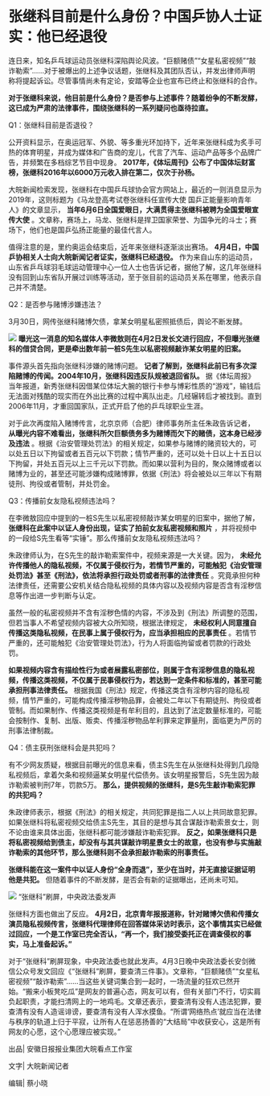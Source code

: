 # 张继科目前是什么身份？中国乒协人士证实：他已经退役

连日来，知名乒乓球运动员张继科深陷舆论风波。“巨额赌债”“女星私密视频”“敲诈勒索”……对于被爆出的上述争议话题，张继科及其团队否认，并发出律师声明称将提起诉讼。尽管事情尚未有定论，安踏等企业也宣布已终止和张继科的合作。

**对于张继科来说，他目前是什么身份？是否参与上述事件？随着纷争的不断发酵，这已成为严肃的法律事件，围绕张继科的一系列疑问也亟待拉直。**

Q1：张继科目前是否退役？

公开资料显示，在奥运冠军、外貌、等多重光环加持下，近年来张继科成为炙手可热的体育明星，并成为媒体和广告商的宠儿，代言了汽车、运动产品等多个品牌广告，并频繁在多档综艺节目中现身。
**2017年，《体坛周刊》公布了中国体坛财富榜，张继科2016年以6000万元收入排在第二，仅次于孙杨。**

大皖新闻检索发现，张继科在中国乒乓球协会官方网站上，最近的一则消息显示为2019年，这则标题为《马龙登高考试卷张继科任宣传大使
国乒正能量影响青年人》的文章显示， **当年6月6日全国爱眼日，大满贯得主张继科被聘为全国爱眼宣传大使**
。文章称，赛场上，马龙、张继科是捍卫国家荣誉、为国争光的斗士；赛场下，他们也是国乒弘扬正能量的最佳代言人。

值得注意的是，里约奥运会结束后，近年来张继科逐渐淡出赛场。 **4月4日，中国乒协相关人士向大皖新闻记者证实，张继科已经退役。**
作为来自山东的运动员，山东省乒乓球羽毛球运动管理中心一位人士也告诉记者，据他了解，这几年张继科没有回到山东省队开展过训练等活动，至于张目前的运动员关系在哪里，他表示自己并不清楚。

Q2：是否参与赌博涉嫌违法？

3月30日，网传张继科赌博欠债，拿某女明星私密照抵债后，舆论不断发酵。

![](https://inews.gtimg.com/newsapp_match/0/15697514786/0)
**曝光这一消息的知名媒体人李微敖则在4月2日发长文进行回应，不但曝光张继科的借贷合同，更是牵出数年前一桩S先生以私密视频敲诈某女明星的旧案。**

事件源头首先指向张继科涉嫌的赌博问题。 **记者了解到，张继科此前已有多次深陷赌博的传闻。2004年10月，张继科因违反队规被退回省队。**
据《体坛周报》当年报道，新秀张继科因借某位体坛大腕的银行卡参与博彩性质的“游戏”，输钱后无法面对残酷的现实而在外出比赛的过程中离队出走。几经辗转后才被找到。直到2006年11月，才重回国家队，正式开启了他的乒乓球职业生涯。

对于此次再度陷入赌博传言，北京京师（合肥）律师事务所主任朱政告诉记者，
**从曝光内容不难看出，张继科所欠巨额债务多为赌博而欠下的赌债，这本身已经涉及违法**
。根据《治安管理处罚法》的相关规定，如果参与赌博的赌资较大的，可以处五日以下拘留或者五百元以下罚款；情节严重的，还可以处十日以上十五日以下拘留，并处五百元以上三千元以下罚款。而如果以营利为目的，聚众赌博或者以赌博为业的，甚至还可能涉嫌构成赌博罪，依据《刑法》将会被处以三年以下有期徒刑、拘役或者管制，并处罚金。

Q3：传播前女友隐私视频违法吗？

在李微敖回应中提到的一桩S先生以私密视频敲诈某女明星的旧案中，据他了解， **张继科在此案中以证人身份出现，证实了拍前女友私密视频和照片**
，并将视频中的一段给S先生看等“实锤”。那么传播前女友隐私视频违法吗？

朱政律师认为，在S先生的敲诈勒索案件中，视频来源是一大关键。因为，
**未经允许传播他人的隐私视频，不仅属于侵权行为，若情节严重的，可能触犯《治安管理处罚法》甚至《刑法》，依法将承担行政处罚或者刑事的法律责任**
。究竟承担何种法律责任，还需要公安机关结合隐私视频的具体内容以及视频内容是否含有淫秽信息等作出进一步判断与认定。

虽然一般的私密视频并不含有淫秽色情的内容，不涉及到《刑法》所调整的范围，但若当事人不希望视频内容被大众所知晓，根据法律规定，
**未经权利人同意擅自传播这类隐私视频，在民事上属于侵权行为，应当承担相应的民事责任**
。若情节严重的，还可能触犯《治安管理处罚法》，行为人将面临拘留或者罚款的行政处罚。

**如果视频内容含有描绘性行为或者展露私密部位，则属于含有淫秽信息的隐私视频，传播这类视频，不仅属于民事侵权行为，若达到一定条件和标准的，甚至可能承担刑事法律责任。**
根据我国《刑法》规定，传播这类含有淫秽内容的隐私视频，情节严重的，可能构成传播淫秽物品罪，会被处二年以下有期徒刑、拘役或者管制。而如果制作、传播这类视频是有牟利目的，且达到了法定数量标准的，可能会按制作、复制、出版、贩卖、传播淫秽物品牟利罪来定罪量刑，面临更为严厉的刑事法律制裁。

Q4：债主获刑张继科会是共犯吗？

有不少网友质疑，根据目前曝光的信息来看，债主S先生在从张继科处得到几段隐私视频后，拿着欠条和视频逼某女明星代偿债务。该女明星报警后，S先生因为敲诈勒索被判刑7年，罚款5万。
**那么，提供视频的张继科，是S先生敲诈勒索犯罪的共犯吗？**

朱政律师表示，根据《刑法》的相关规定，共同犯罪是指二人以上共同故意犯罪。如果张继科将私密视频交给债主S先生，其目的是想与其合谋敲诈勒索景女士，则不论由谁来具体出面，张继科都可能涉嫌敲诈勒索犯罪。
**反之，如果张继科只是将私密视频给到债主，却没有与其共谋敲诈明星景女士的故意，也没有参与实施敲诈勒索的其他环节，那么张继科则不会承担敲诈勒索的刑事责任。**

**张继科能在这一案件中以证人身份“全身而退”，至少在当时，并无直接证据证明他是共犯。** 但随着事件的不断发酵，是否会有新的证据曝出，还尚未可知。

![](https://inews.gtimg.com/newsapp_bt/0/15770771809/1000)
“张继科”刷屏，中央政法委发声

张继科方面也做出了反应。
**4月2日，北京青年报报道称，针对赌博欠债和传播女演员隐私视频传言，张继科代理律师在回答媒体采访时表示，这个事情其实已经做过回应，一个是工作室已完全否认，“再一个，我们接受委托正在调查侵权的事实，马上准备起诉。”**

对于“张继科”刷屏现象，中央政法委也就此发声。4月3日晚中央政法委长安剑微信公众号发文回应《“张继科”刷屏，要查清三件事》。文章称，“巨额赌债”“女星私密视频”“敲诈勒索”……当这些关键词集合到一起时，一场流量的狂欢已然开始。“搬来小板凳吃瓜”是网友的普遍心态，网友可以有，但有关部门不行，切实肩负起职责，才能扫清网上的一地鸡毛。文章还表示，要查清有没有人违法犯罪，要查清有没有人造谣诽谤，要查清有没有人浑水摸鱼。“所谓‘网络热点’就应当在法律与秩序的轨道上归于平寂，让所有人在惩恶扬善的“大结局”中收获安心，这是所有网友的心愿，这个心愿理应被实现。”

出品| 安徽日报报业集团大皖看点工作室

文字| 大皖新闻记者

编辑| 蔡小晓


